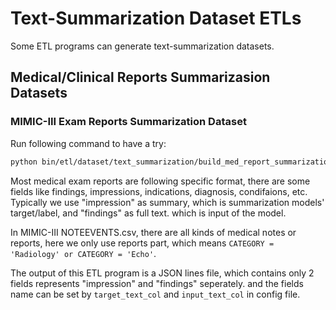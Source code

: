 # Text-Summarization Dataset ETLs
Some ETL programs can generate text-summarization datasets.

## Medical/Clinical Reports Summarizasion Datasets
### MIMIC-III Exam Reports Summarization Dataset
Run following command to have a try:
```bash
python bin/etl/dataset/text_summarization/build_med_report_summarization_dataset.py ./demo_configs/etl/dataset/text_summarization/build_med_report_summarization_dataset.mimiciii.json
```

Most medical exam reports are following specific format, there are some fields 
like findings, impressions, indications, diagnosis, condifaions, etc. Typically 
we use "impression" as summary, which is summarization models' target/label, 
and "findings" as full text. which is input of the model.


In MIMIC-III NOTEEVENTS.csv, there are all kinds of medical notes or reports, 
here we only use reports part, which means 
`CATEGORY = 'Radiology' or CATEGORY = 'Echo'`.

The output of this ETL program is a JSON lines file, which contains only 2 
fields represents "impression" and "findings" seperately. and the fields 
name can be set by `target_text_col` and `input_text_col` in config file.

